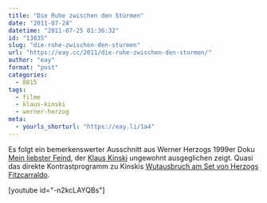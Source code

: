 ```yaml
---
title: "Die Ruhe zwischen den Stürmen"
date: "2011-07-24"
datetime: "2011-07-25 01:36:32"
id: "13835"
slug: "die-ruhe-zwischen-den-sturmen"
url: "https://eay.cc/2011/die-ruhe-zwischen-den-sturmen/"
author: "eay"
format: "post"
categories:
  - 0815
tags:
  - filme
  - klaus-kinski
  - werner-herzog
meta:
  - yourls_shorturl: "https://eay.li/1a4"
---
```


Es folgt ein bemerkenswerter Ausschnitt aus Werner Herzogs 1999er Doku [Mein liebster Feind](http://de.wikipedia.org/wiki/Mein_liebster_Feind), der [Klaus Kinski](http://de.wikipedia.org/wiki/Klaus_Kinski) ungewohnt ausgeglichen zeigt. Quasi das direkte Kontrastprogramm zu Kinskis [Wutausbruch am Set von Herzogs Fitzcarraldo](http://www.youtube.com/watch?v=75ADI9p2wHY).

\[youtube id="-n2kcLAYQBs"\]
